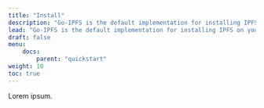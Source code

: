 ```yaml
---
title: "Install"
description: "Go-IPFS is the default implementation for installing IPFS on your local computer. This guide quickly covers how to get it installed, and running."
lead: "Go-IPFS is the default implementation for installing IPFS on your local computer. This guide quickly covers how to get it installed, and running."
draft: false
menu:
    docs:
        parent: "quickstart"
weight: 10
toc: true
---
```


Lorem ipsum.

